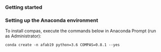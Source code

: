 ### Getting started

### Setting up the Anaconda environment

To install compas, execute the commands below in Anaconda Prompt (run as Administrator):

    conda create -n afab19 python=3.6 COMPAS=0.8.1 --yes



